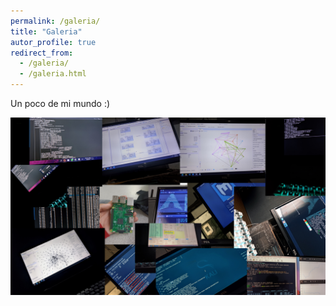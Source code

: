 ```yaml
---
permalink: /galeria/
title: "Galeria"
autor_profile: true
redirect_from:
  - /galeria/
  - /galeria.html
---
```


Un poco de mi mundo :\)

![Galeria](/images/galeria.png)
